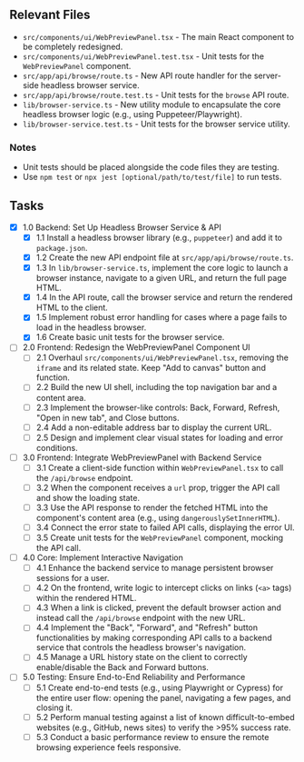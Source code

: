 ## Relevant Files

- `src/components/ui/WebPreviewPanel.tsx` - The main React component to be completely redesigned.
- `src/components/ui/WebPreviewPanel.test.tsx` - Unit tests for the `WebPreviewPanel` component.
- `src/app/api/browse/route.ts` - New API route handler for the server-side headless browser service.
- `src/app/api/browse/route.test.ts` - Unit tests for the `browse` API route.
- `lib/browser-service.ts` - New utility module to encapsulate the core headless browser logic (e.g., using Puppeteer/Playwright).
- `lib/browser-service.test.ts` - Unit tests for the browser service utility.

### Notes

- Unit tests should be placed alongside the code files they are testing.
- Use `npm test` or `npx jest [optional/path/to/test/file]` to run tests.

## Tasks

- [x] 1.0 Backend: Set Up Headless Browser Service & API
  - [x] 1.1 Install a headless browser library (e.g., `puppeteer`) and add it to `package.json`.
  - [x] 1.2 Create the new API endpoint file at `src/app/api/browse/route.ts`.
  - [x] 1.3 In `lib/browser-service.ts`, implement the core logic to launch a browser instance, navigate to a given URL, and return the full page HTML.
  - [x] 1.4 In the API route, call the browser service and return the rendered HTML to the client.
  - [x] 1.5 Implement robust error handling for cases where a page fails to load in the headless browser.
  - [x] 1.6 Create basic unit tests for the browser service.

- [ ] 2.0 Frontend: Redesign the WebPreviewPanel Component UI
  - [ ] 2.1 Overhaul `src/components/ui/WebPreviewPanel.tsx`, removing the `iframe` and its related state. Keep "Add to canvas" button and function.
  - [ ] 2.2 Build the new UI shell, including the top navigation bar and a content area.
  - [ ] 2.3 Implement the browser-like controls: Back, Forward, Refresh, "Open in new tab", and Close buttons.
  - [ ] 2.4 Add a non-editable address bar to display the current URL.
  - [ ] 2.5 Design and implement clear visual states for loading and error conditions.

- [ ] 3.0 Frontend: Integrate WebPreviewPanel with Backend Service
  - [ ] 3.1 Create a client-side function within `WebPreviewPanel.tsx` to call the `/api/browse` endpoint.
  - [ ] 3.2 When the component receives a `url` prop, trigger the API call and show the loading state.
  - [ ] 3.3 Use the API response to render the fetched HTML into the component's content area (e.g., using `dangerouslySetInnerHTML`).
  - [ ] 3.4 Connect the error state to failed API calls, displaying the error UI.
  - [ ] 3.5 Create unit tests for the `WebPreviewPanel` component, mocking the API call.

- [ ] 4.0 Core: Implement Interactive Navigation
  - [ ] 4.1 Enhance the backend service to manage persistent browser sessions for a user.
  - [ ] 4.2 On the frontend, write logic to intercept clicks on links (`<a>` tags) within the rendered HTML.
  - [ ] 4.3 When a link is clicked, prevent the default browser action and instead call the `/api/browse` endpoint with the new URL.
  - [ ] 4.4 Implement the "Back", "Forward", and "Refresh" button functionalities by making corresponding API calls to a backend service that controls the headless browser's navigation.
  - [ ] 4.5 Manage a URL history state on the client to correctly enable/disable the Back and Forward buttons.

- [ ] 5.0 Testing: Ensure End-to-End Reliability and Performance
  - [ ] 5.1 Create end-to-end tests (e.g., using Playwright or Cypress) for the entire user flow: opening the panel, navigating a few pages, and closing it.
  - [ ] 5.2 Perform manual testing against a list of known difficult-to-embed websites (e.g., GitHub, news sites) to verify the >95% success rate.
  - [ ] 5.3 Conduct a basic performance review to ensure the remote browsing experience feels responsive. 